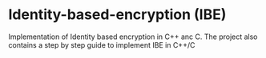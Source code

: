 # Identity-based-encryption (IBE)
Implementation of Identity based encryption in C++ anc C.
The project also contains a step by step guide to implement IBE in C++/C
